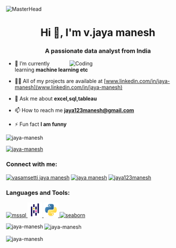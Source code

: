 ![MasterHead](https://greenartha-newgara.azurewebsites.net/task_data/files/1470658958banner-bigdata.jpg)
<h1 align="center">Hi 👋, I'm v.jaya manesh</h1>
<h3 align="center">A passionate data analyst from India</h3>
<img align="right" alt="Coding" width="330" src="https://soyhorizonte.com/wp-content/uploads/2020/01/analitycs_giphy.gif">



- 🌱 I’m currently learning **machine learning etc**

- 👨‍💻 All of my projects are available at [www.linkedin.com/in/jaya-manesh](www.linkedin.com/in/jaya-manesh)

- 💬 Ask me about **excel,sql,tableau**

- 📫 How to reach me **jaya123manesh@gmail.com**

- ⚡ Fun fact **I am funny**



<p align="left"> <img src="https://komarev.com/ghpvc/?username=jaya-manesh&label=Profile%20views&color=0e75b6&style=flat" alt="jaya-manesh" /> </p>

<p align="left"> <a href="https://github.com/ryo-ma/github-profile-trophy"><img src="https://github-profile-trophy.vercel.app/?username=jaya-manesh" alt="jaya-manesh" /></a> </p>

<h3 align="left">Connect with me:</h3>
<p align="left">
<a href="https://linkedin.com/in/vasamsetti jaya manesh" target="blank"><img align="center" src="https://raw.githubusercontent.com/rahuldkjain/github-profile-readme-generator/master/src/images/icons/Social/linked-in-alt.svg" alt="vasamsetti jaya manesh" height="30" width="40" /></a>
<a href="https://kaggle.com/jaya manesh" target="blank"><img align="center" src="https://raw.githubusercontent.com/rahuldkjain/github-profile-readme-generator/master/src/images/icons/Social/kaggle.svg" alt="jaya manesh" height="30" width="40" /></a>
<a href="https://www.hackerrank.com/jaya123manesh" target="blank"><img align="center" src="https://raw.githubusercontent.com/rahuldkjain/github-profile-readme-generator/master/src/images/icons/Social/hackerrank.svg" alt="jaya123manesh" height="30" width="40" /></a>
</p>

<h3 align="left">Languages and Tools:</h3>
<p align="left"> <a href="https://www.microsoft.com/en-us/sql-server" target="_blank" rel="noreferrer"> <img src="https://www.svgrepo.com/show/303229/microsoft-sql-server-logo.svg" alt="mssql" width="40" height="40"/> </a> <a href="https://pandas.pydata.org/" target="_blank" rel="noreferrer"> <img src="https://raw.githubusercontent.com/devicons/devicon/2ae2a900d2f041da66e950e4d48052658d850630/icons/pandas/pandas-original.svg" alt="pandas" width="40" height="40"/> </a> <a href="https://www.python.org" target="_blank" rel="noreferrer"> <img src="https://raw.githubusercontent.com/devicons/devicon/master/icons/python/python-original.svg" alt="python" width="40" height="40"/> </a> <a href="https://seaborn.pydata.org/" target="_blank" rel="noreferrer"> <img src="https://seaborn.pydata.org/_images/logo-mark-lightbg.svg" alt="seaborn" width="40" height="40"/> </a> </p>

<p><img align="left" src="https://github-readme-stats.vercel.app/api/top-langs?username=jaya-manesh&show_icons=true&locale=en&layout=compact" alt="jaya-manesh" /></p>

<p>&nbsp;<img align="center" src="https://github-readme-stats.vercel.app/api?username=jaya-manesh&show_icons=true&locale=en" alt="jaya-manesh" /></p>

<p><img align="center" src="https://github-readme-streak-stats.herokuapp.com/?user=jaya-manesh&" alt="jaya-manesh" /></p>
